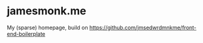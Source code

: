 # jamesmonk.me

My (sparse) homepage, build on https://github.com/jmsedwrdmnkme/front-end-boilerplate
